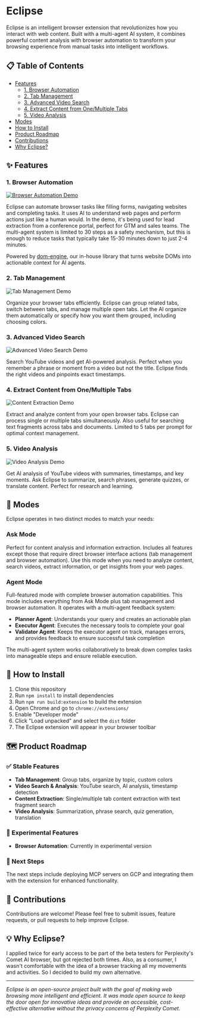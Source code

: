 # Eclipse

Eclipse is an intelligent browser extension that revolutionizes how you interact with web content. Built with a multi-agent AI system, it combines powerful content analysis with browser automation to transform your browsing experience from manual tasks into intelligent workflows.

## 📋 Table of Contents

- [Features](#features)
  - [1. Browser Automation](#1-browser-automation)
  - [2. Tab Management](#2-tab-management)
  - [3. Advanced Video Search](#3-advanced-video-search)
  - [4. Extract Content from One/Multiple Tabs](#4-extract-content-from-onemultiple-tabs)
  - [5. Video Analysis](#5-video-analysis)
- [Modes](#modes)
- [How to Install](#how-to-install)
- [Product Roadmap](#product-roadmap)
- [Contributions](#contributions)
- [Why Eclipse?](#why-eclipse)

## ✨ Features

### 1. Browser Automation
[![Browser Automation Demo](https://img.youtube.com/vi/5h2P5Kgs7sw/0.jpg)](https://youtu.be/5h2P5Kgs7sw)

Eclipse can automate browser tasks like filling forms, navigating websites and completing tasks. It uses AI to understand web pages and perform actions just like a human would. In the demo, it's being used for lead extraction from a conference portal, perfect for GTM and sales teams. The multi-agent system is limited to 30 steps as a safety mechanism, but this is enough to reduce tasks that typically take 15-30 minutes down to just 2-4 minutes.

Powered by [dom-engine](https://github.com/The-Agentic-Intelligence-Co/dom-engine), our in-house library that turns website DOMs into actionable context for AI agents.

### 2. Tab Management
![Tab Management Demo](assets/group_tabs_demo.gif)

Organize your browser tabs efficiently. Eclipse can group related tabs, switch between tabs, and manage multiple open tabs. Let the AI organize them automatically or specify how you want them grouped, including choosing colors.

### 3. Advanced Video Search
![Advanced Video Search Demo](assets/advanced_video_search_and_analysis.gif)

Search YouTube videos and get AI-powered analysis. Perfect when you remember a phrase or moment from a video but not the title. Eclipse finds the right videos and pinpoints exact timestamps.

### 4. Extract Content from One/Multiple Tabs
![Content Extraction Demo](assets/extract_multiple_tab_content_demo.gif)

Extract and analyze content from your open browser tabs. Eclipse can process single or multiple tabs simultaneously. Also useful for searching text fragments across tabs and documents. Limited to 5 tabs per prompt for optimal context management.

### 5. Video Analysis
![Video Analysis Demo](assets/video_analysis_demo.gif)

Get AI analysis of YouTube videos with summaries, timestamps, and key moments. Ask Eclipse to summarize, search phrases, generate quizzes, or translate content. Perfect for research and learning.

## 🎯 Modes

Eclipse operates in two distinct modes to match your needs:

### Ask Mode
Perfect for content analysis and information extraction. Includes all features except those that require direct browser interface actions (tab management and browser automation). Use this mode when you need to analyze content, search videos, extract information, or get insights from your web pages.

### Agent Mode
Full-featured mode with complete browser automation capabilities. This mode includes everything from Ask Mode plus tab management and browser automation. It operates with a multi-agent feedback system:

- **Planner Agent**: Understands your query and creates an actionable plan
- **Executor Agent**: Executes the necessary tools to complete your goal
- **Validator Agent**: Keeps the executor agent on track, manages errors, and provides feedback to ensure successful task completion

The multi-agent system works collaboratively to break down complex tasks into manageable steps and ensure reliable execution.

## 🚀 How to Install

1. Clone this repository
2. Run `npm install` to install dependencies
3. Run `npm run build:extension` to build the extension
4. Open Chrome and go to `chrome://extensions/`
5. Enable "Developer mode"
6. Click "Load unpacked" and select the `dist` folder
7. The Eclipse extension will appear in your browser toolbar

## 🗺️ Product Roadmap

### ✅ Stable Features
- **Tab Management**: Group tabs, organize by topic, custom colors
- **Video Search & Analysis**: YouTube search, AI analysis, timestamp detection
- **Content Extraction**: Single/multiple tab content extraction with text fragment search
- **Video Analysis**: Summarization, phrase search, quiz generation, translation

### 🔬 Experimental Features
- **Browser Automation**: Currently in experimental version

### 🚀 Next Steps
The next steps include deploying MCP servers on GCP and integrating them with the extension for enhanced functionality.

## 🤝 Contributions

Contributions are welcome! Please feel free to submit issues, feature requests, or pull requests to help improve Eclipse.

## 💡 Why Eclipse?

I applied twice for early access to be part of the beta testers for Perplexity's Comet AI browser, but got rejected both times. Also, as a consumer, I wasn't comfortable with the idea of a browser tracking all my movements and activities. So I decided to build my own alternative.

---

*Eclipse is an open-source project built with the goal of making web browsing more intelligent and efficient. It was made open source to keep the door open for innovative ideas and provide an accessible, cost-effective alternative without the privacy concerns of Perplexity Comet.*
